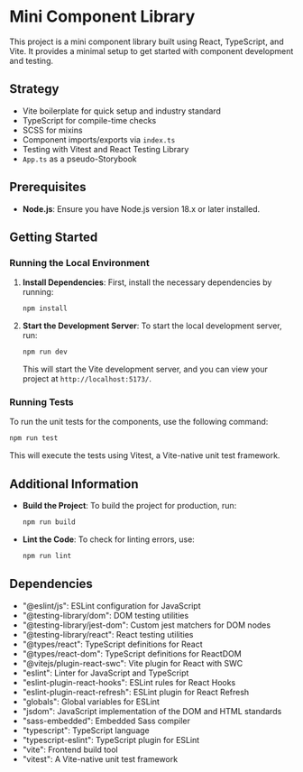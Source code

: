 # Mini Component Library

This project is a mini component library built using React, TypeScript, and Vite. It provides a minimal setup to get started with component development and testing.

## Strategy

- Vite boilerplate for quick setup and industry standard
- TypeScript for compile-time checks
- SCSS for mixins
- Component imports/exports via `index.ts`
- Testing with Vitest and React Testing Library
- `App.ts` as a pseudo-Storybook

## Prerequisites

- **Node.js**: Ensure you have Node.js version 18.x or later installed.

## Getting Started

### Running the Local Environment

1. **Install Dependencies**: First, install the necessary dependencies by running:

   ```bash
   npm install
   ```

2. **Start the Development Server**: To start the local development server, run:

   ```bash
   npm run dev
   ```

   This will start the Vite development server, and you can view your project at `http://localhost:5173/`.

### Running Tests

To run the unit tests for the components, use the following command:

```bash
npm run test
```

This will execute the tests using Vitest, a Vite-native unit test framework.

## Additional Information

- **Build the Project**: To build the project for production, run:

  ```bash
  npm run build
  ```

- **Lint the Code**: To check for linting errors, use:

  ```bash
  npm run lint
  ```

## Dependencies

- "@eslint/js": ESLint configuration for JavaScript
- "@testing-library/dom": DOM testing utilities
- "@testing-library/jest-dom": Custom jest matchers for DOM nodes
- "@testing-library/react": React testing utilities
- "@types/react": TypeScript definitions for React
- "@types/react-dom": TypeScript definitions for ReactDOM
- "@vitejs/plugin-react-swc": Vite plugin for React with SWC
- "eslint": Linter for JavaScript and TypeScript
- "eslint-plugin-react-hooks": ESLint rules for React Hooks
- "eslint-plugin-react-refresh": ESLint plugin for React Refresh
- "globals": Global variables for ESLint
- "jsdom": JavaScript implementation of the DOM and HTML standards
- "sass-embedded": Embedded Sass compiler
- "typescript": TypeScript language
- "typescript-eslint": TypeScript plugin for ESLint
- "vite": Frontend build tool
- "vitest": A Vite-native unit test framework
